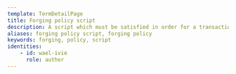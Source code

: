 ```yaml
---
template: TermDetailPage
title: Forging policy script
description: A script which must be satisfied in order for a transaction to forge tokens of the corresponding currency.
aliases: forging policy script, forging policy
keywords: forging, policy, script
identities: 
    - id: wael-ivie
      role: author
---
```

##
